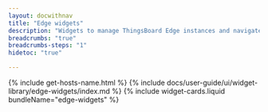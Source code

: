 ```yaml
---
layout: docwithnav
title: "Edge widgets"
description: "Widgets to manage ThingsBoard Edge instances and navigate through their entities."
breadcrumbs: "true"
breadcrumbs-steps: "1"
hidetoc: "true"

---
```

{% include get-hosts-name.html %}
{% include docs/user-guide/ui/widget-library/edge-widgets/index.md %}
{% include widget-cards.liquid bundleName="edge-widgets" %}
